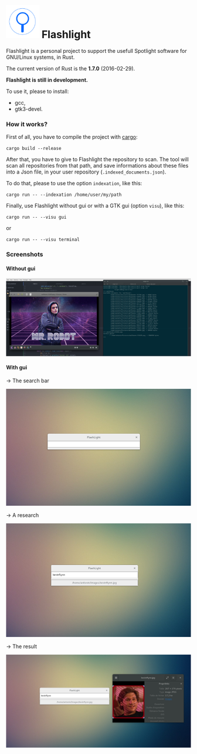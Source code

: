 # <img alt="Flashlight" height="90" src="img/flashlight_icon.png"/> Flashlight

Flashlight is a personal project to support the usefull Spotlight software for GNU/Linux systems, in Rust.

The current version of Rust is the **1.7.0** (2016-02-29).

**Flashlight is still in development.**

To use it, please to install:
*	gcc,
*	gtk3-devel.

### How it works?

First of all, you have to compile the project with [cargo](https://crates.io/):
```
cargo build --release
```

After that, you have to give to Flashlight the repository to scan. The tool will scan all repositories from that path, and save informations about these files into a Json file, in your user repository (```.indexed_documents.json```).

To do that, please to use the option ```indexation```, like this:
```
cargo run -- --indexation /home/user/my/path
```

Finally, use Flashlight without gui or with a GTK gui (option ```visu```), like this:
```
cargo run -- --visu gui
```
or
```
cargo run -- --visu terminal
```

### Screenshots

#### Without gui

![Without GUI](img/flashlight_without_gui.png)

#### With gui

-> The search bar

![Simple search bar](img/flashlight_gui.png)

-> A research

![A simple research](img/flashlight_kevinflynn_s.png)

-> The result

![Display result](img/flashlight_kevinflynn_p.png)
